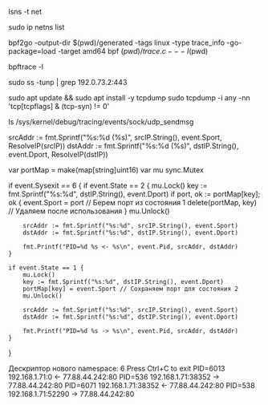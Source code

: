 lsns -t net


sudo ip netns list


bpf2go -output-dir $(pwd)/generated -tags linux -type trace_info -go-package=load -target amd64 bpf $(pwd)/trace.c -- -I$(pwd)

bpftrace -l

sudo ss -tunp | grep 192.0.73.2:443


sudo apt update && sudo apt install -y tcpdump
sudo tcpdump -i any -nn 'tcp[tcpflags] & (tcp-syn) != 0'

ls /sys/kernel/debug/tracing/events/sock/udp_sendmsg


srcAddr := fmt.Sprintf("%s:%d (%s)", srcIP.String(), event.Sport, ResolveIP(srcIP))
dstAddr := fmt.Sprintf("%s:%d (%s)", dstIP.String(), event.Dport, ResolveIP(dstIP))



var portMap = make(map[string]uint16)
var mu sync.Mutex

if event.Sysexit == 6 {
    if event.State == 2 {
        mu.Lock()
        key := fmt.Sprintf("%s:%d", dstIP.String(), event.Dport)
        if port, ok := portMap[key]; ok {
            event.Sport = port // Берем порт из состояния 1
            delete(portMap, key) // Удаляем после использования
        }
        mu.Unlock()

        srcAddr := fmt.Sprintf("%s:%d", srcIP.String(), event.Sport)
        dstAddr := fmt.Sprintf("%s:%d", dstIP.String(), event.Dport)

        fmt.Printf("PID=%d %s <- %s\n", event.Pid, srcAddr, dstAddr)
    }

    if event.State == 1 {
        mu.Lock()
        key := fmt.Sprintf("%s:%d", dstIP.String(), event.Dport)
        portMap[key] = event.Sport // Сохраняем порт для состояния 2
        mu.Unlock()

        srcAddr := fmt.Sprintf("%s:%d", srcIP.String(), event.Sport)
        dstAddr := fmt.Sprintf("%s:%d", dstIP.String(), event.Dport)

        fmt.Printf("PID=%d %s -> %s\n", event.Pid, srcAddr, dstAddr)
    }
}

Дескриптор нового namespace: 6
Press Ctrl+C to exit
PID=6013 192.168.1.71:0 <- 77.88.44.242:80
PID=536 192.168.1.71:38352 -> 77.88.44.242:80
PID=6071 192.168.1.71:38352 <- 77.88.44.242:80
PID=538 192.168.1.71:52290 -> 77.88.44.242:80










